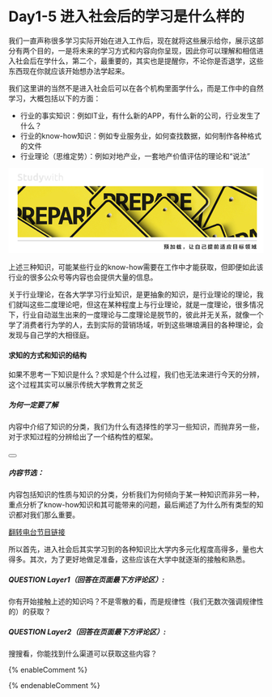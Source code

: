 # Day1-5 进入社会后的学习是什么样的

我们一直声称很多学习实际开始在进入工作后，现在就将这些展示给你，展示这部分有两个目的，一是将未来的学习方式和内容向你呈现，因此你可以理解和相信进入社会后在学什么，第二个，最重要的，其实也是提醒你，不论你是否退学，这些东西现在你就应该开始想办法学起来。

我们这里讲的当然不是进入社会后可以在各个机构里面学什么，而是工作中的自然学习，大概包括以下的方面：

* 行业的事实知识：例如IT业，有什么新的APP，有什么新的公司，行业发生了什么？
* 行业的know-how知识：例如专业服务业，如何查找数据，如何制作各种格式的文件
* 行业理论（思维定势）：例如对地产业，一套地产价值评估的理论和“说法”

![](/assets/F2125.jpg)

上述三种知识，可能某些行业的know-how需要在工作中才能获取，但即便如此该行业的很多公众号等内容也会提供大量的信息。

关于行业理论，在各大学学习行业知识，是更抽象的知识，是行业理论的理论，我们就叫这些二度理论吧，但这在某种程度上与行业理论，就是一度理论，很多情况下，行业自动滋生出来的一度理论与二度理论是脱节的，彼此并无关系，就像一个学了消费者行为学的人，去到实际的营销场域，听到这些琳琅满目的各种理论，会发现与自己学的大相径庭。

<!--sec data-title="Studywith知识链接" data-id="section10" data-show=true ces-->

#### 求知的方式和知识的结构

如果不思考一下知识是什么？求知是个什么过程，我们也无法来进行今天的分辨，这个过程其实可以展示传统大学教育之贫乏

##### 为何一定要了解

内容中介绍了知识的分类，我们为什么有选择性的学习一些知识，而抛弃另一些，对于求知过程的分辨给出了一个结构性的框架。

<button class="section" target="section11" show="展开具体内容" hide="收起具体内容" ></button>

<!--endsec-->

<!--sec data-title="链接主题" aria-expanded="false" data-id="section11" data-show=false ces-->

##### 内容节选：
内容包括知识的性质与知识的分类，分析我们为何倾向于某一种知识而非另一种，重点分析了know-how知识和其可能带来的问题，最后阐述了为什么所有类型的知识都对我们那么重要。

[翻转电台节目链接](http://music.163.com/#/program?id=910196910)

<!--endsec-->

所以首先，进入社会后其实学习到的各种知识比大学内多元化程度高得多，量也大得多。其次，为了更好地做足准备，这些应该在大学中就逐渐的接触和熟悉。

##### QUESTION Layer1（回答在页面最下方评论区）: 
你有开始接触上述的知识吗？不是零散的看，而是规律性（我们无数次强调规律性的）的获取？
##### QUESTION Layer2（回答在页面最下方评论区）: 
搜搜看，你能找到什么渠道可以获取这些内容？


{% enableComment %}

{% endenableComment %}


